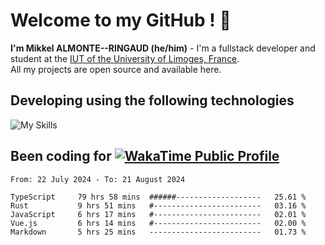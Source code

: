 # Welcome to my GitHub ! 🌃

**I'm Mikkel ALMONTE--RINGAUD (he/him)** - I'm a fullstack developer and student at the [IUT of the University of Limoges, France](https://iut.unilim.fr). \
All my projects are open source and available here.

## Developing using the following technologies

![My Skills](https://skillicons.dev/icons?i=dart,solidjs,pnpm,nodejs,ts,js,vercel,netlify,html,css,rust,astro,git,vue,md,electron,figma,github,bash,bun,cloudflare,py,tailwind,nginx,npm,tauri,vite,zig,yarn,windicss&theme=dark)

## Been coding for [![WakaTime Public Profile](https://wakatime.com/badge/user/0839e595-e07a-435c-8d59-ed95f2a3d6dd.svg?style=flat-square)](https://wakatime.com/@0839e595-e07a-435c-8d59-ed95f2a3d6dd)

<!--START_SECTION:waka-->

```plain
From: 22 July 2024 - To: 21 August 2024

TypeScript     79 hrs 58 mins  ######-------------------   25.61 %
Rust           9 hrs 51 mins   #------------------------   03.16 %
JavaScript     6 hrs 17 mins   #------------------------   02.01 %
Vue.js         6 hrs 14 mins   #------------------------   02.00 %
Markdown       5 hrs 25 mins   -------------------------   01.73 %
```

<!--END_SECTION:waka-->
